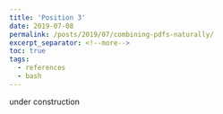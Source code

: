 ```yaml
---
title: 'Position 3'
date: 2019-07-08
permalink: /posts/2019/07/combining-pdfs-naturally/
excerpt_separator: <!--more-->
toc: true
tags:
  - references
  - bash
---
```


under construction
<!--more-->
